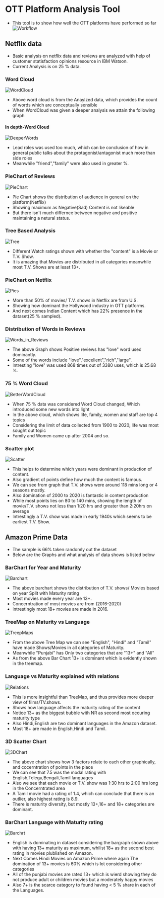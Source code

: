 # OTT Platform Analysis Tool
* This tool is to show how well the OTT platforms have 
performed so far
![Workflow](Workflow_OTT.jpg "Workflow of OTT plaform")
## Netflix data
* Basic analysis on netflix data and reviews are analyzed with help of customer statisfaction opinions resource in IBM Watson.
* Current Analysis is on 25 % data.
### Word Cloud
![WordCloud](Netflix/WordCloud.jpg "Shows what word is used")
* Above word cloud is from the Anaylzed data, which provides the count of words which are conceptually 
sensible
* When WordCloud was given a deeper analysis we attain the following graph
#### In depth-Word Cloud
![DeeperWords](Netflix/Deeper_Word.jpg "Word Cloud with deeper analysis")
* Lead roles was used too much, which can be conclusion of how in general public talks about the protagonist/antagonist much more than side roles
* Meanwhile "friend","family" were also used in greater %.
### PieChart of Reviews
![PieChart](Netflix/Piechart.jpg "Shows what is the tag for Review")
* Pie Chart shows the distribution of audience in general on the platform(Netflix)
* Showing maximum as Negative(Sad) Content is not likeable
* But there isn't much differnce between negative and positive maintaining a netural status.
### Tree Based Analysis
![Tree](Netflix/TreeBased.jpg "Shows how the type of movie/TV Show is")
* Different Watch ratings shown with whether the "content" is a Movie or T.V. Show.
* It is amazing that Movies are distributed in all categories meanwhile most T.V. Shows are at least 13+.
### PieChart on Netflix
![Pies](Netflix/Pies.jpg "Showing movies/T.V.shows data is divided in top 10 countries")
* More than 50% of movies/ T.V. shows in Netflix are from U.S.
* Showing how dominant the Hollywood industry in OTT platforms.
* And next comes Indian Content which has 22% presence in the dataset(25 % sampled).
### Distribution of Words in Reviews
![Words_in_Reviews](Netflix/GoodWords.jpg "Showing what words were dominant in Positive reviews")
* The above Graph shows Positive reviews has "love" word used dominantly.
* Some of the words include "love","excellent","rich","large".
* Intresting "love" was used 868 times out of 3380 uses, which is 25.68 %.
### 75 % Word Cloud
![BetterWordCloud](Netflix/Netflix75perWordCloud.jpg "Shows how much the data is diversed")
* When 75 % data was considered Word Cloud changed, Which introduced some new words into light
* In the above cloud, which shows life, family, women and staff are top 4 topics
* Considering the limit of data collected from 1900 to 2020, life was most sought out topic
* Family and Women came up after 2004 and so.
### Scatter plot
![Scatter](Netflix/Scatter-Netflix.jpg "Scatter plot of Year/ Time")
* This helps to determine which years were dominant in production of content.
* Also gradient of points define how much the content is famous.
* We can see from graph that T.V. shows were around 118 mins long or 4 seasons mostly.
* Also domination of 2000 to 2020 is fantastic in content production
* While most points lies on 80 to  140 mins, showing the length of movie/T.V. shows not less than 1:20 hrs and greater than 2:20hrs on average
* Intrestingly a T.V. show was made in early 1940s which seems to be earliest T.V. Show.
## Amazon Prime Data
* The sample is 66% taken randomly out the dataset
* Below are the Graphs and what analysis of data shows is listed below
### BarChart for Year and Maturity
![Barchart](Amazon/Barchart.jpg "Year with Maturity rating graph")
* The above barchart shows the distribution of T.V. shows/ Movies based on year Split with Maturity rating
* Most movies made every year are 13+.
* Concerntration of most movies are from (2016-2020)
* Intrestingly most 18+ movies are made in 2016.
### TreeMap on Maturity vs Language
![TreepMaps](Amazon/TreeMapAmazon.jpg "Amazon data language tree map")
* From the above Tree Map we can see "English", "Hindi" and "Tamil" have made Shows/Movies in all categories of Maturity.
* Meanwhile "Punjabi" has Only two categories that are "13+" and "All"
* As from the above Bar Chart 13+ is dominant which is evidently shown in the treemap.
### Language vs Maturity explained with relations
![Relations](Amazon/Relations.jpg "Shows a relationship graph between two")
* This is more insightful than TreeMap, and thus provides more deeper view of  films/TV.shows.
* Shows how language affects the maturity rating of the content
* Notice 13+ as the biggest bubble with NR as second most occuring maturity type
* Also Hindi,English are two dominant languages in the Amazon dataset.
* Most 18+ are made in English,Hindi and Tamil. 
### 3D Scatter Chart
![3DChart](Amazon/Amazon3d.jpg "3d scatter plot")
* The above chart shows how 3 factors relate to each other graphically, and cocerntration of points in the place
* We can see that 7.5 was the modal rating with English,Telegu,Bengali,Tamil languages
* Also we see that each movie or T.V. show was 1:30 hrs to 2:00 hrs long in the Concerntrated area
* A Tamil movie had a rating of 1.4, which can conclude that there is an outlier, also highest rating is 8.9.
* There is maturity diversity, but mostly 13+,16+ and 18+ categories are dominant.
### BarChart Language with Maturity rating
![Barchrt](Amazon/Multi_graph.jpg "Multi graph")
* English is dominating in dataset considering the bargraph shown above with having 13+ maturity as maximum, whilist 18+ as the second best rating in movies plublished on Amazon.
* Next Comes Hindi Movies on Amazon Prime where again The domination of 13+ movies is 60% which is lot considering other categories
* All of the punjabi movies are rated 13+ which is wierd showing they do not produce adult or children movies but a moderately happy movies
* Also 7+ is the scarce category to found having < 5 % share in each of the Languages.